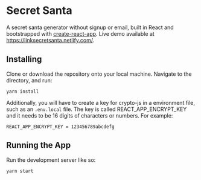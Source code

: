 # Secret Santa
A secret santa generator without signup or email, built in React and bootstrapped with [create-react-app](https://github.com/facebook/create-react-app). Live demo available at https://linksecretsanta.netlify.com/.

## Installing
Clone or download the repository onto your local machine. Navigate to the directory, and run:

```
yarn install
```

Additionally, you will have to create a key for crypto-js in a environment file, such as an `.env.local` file. The key is called REACT_APP_ENCRYPT_KEY and it needs to be 16 digits of characters or numbers. For example:

`REACT_APP_ENCRYPT_KEY = 123456789abcdefg`

## Running the App

Run the development server like so:

```
yarn start
```
